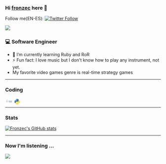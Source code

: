 ### Hi [fronzec](https://eflores.me/) here 👋

Follow me(EN-ES): [![Twitter Follow](https://img.shields.io/twitter/follow/ed_fronzec?color=%231DA1F2&label=FRONZEC&logo=twitter&style=for-the-badge)](https://twitter.com/ed_fronzec)

[<img src="https://pbs.twimg.com/profile_banners/193044694/1524730638/1500x500">](https://eflores.me/)

### 💻 Software Engineer
- 🌱 I’m currently learning Ruby and RoR
- ⚡ Fun fact: I love music but I don't know how to play any instrument, not yet.
- My favorite video games genre is real-time strategy games
---

### Coding

<img align="left" alt="Java" width="26px" src="https://raw.githubusercontent.com/github/explore/80688e429a7d4ef2fca1e82350fe8e3517d3494d/topics/java/java.png" />

<img align="left" alt="Python" width="26px" src="https://raw.githubusercontent.com/github/explore/80688e429a7d4ef2fca1e82350fe8e3517d3494d/topics/python/python.png" />

<br/>

---

### Stats

[![Fronzec's GitHub stats](https://github-readme-stats.vercel.app/api?username=fronzec&show_icons=true&theme=tokyonight)](https://github.com/fronzec/github-readme-stats)


---

### Now I'm listening ...
[<img src="https://spotify-now-playing.fronzec.vercel.app/api/spotify" width="350" />]()

<!-- LINKS-->

[website]: https://eflores.me/
